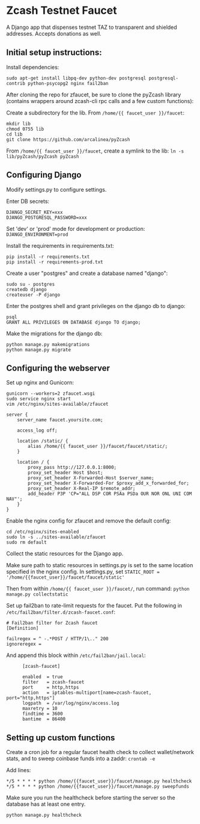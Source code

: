 # Zcash Testnet Faucet 

A Django app that dispenses testnet TAZ to transparent and shielded addresses. Accepts donations as well.

## Initial setup instructions:  

Install dependencies:
```
sudo apt-get install libpq-dev python-dev postgresql postgresql-contrib python-psycopg2 nginx fail2ban
```

After cloning the repo for zfaucet, be sure to clone the pyZcash library (contains wrappers around zcash-cli rpc calls and a few custom functions):

Create a subdirectory for the lib. From `/home/{{ faucet_user }}/faucet`:
```
mkdir lib
chmod 0755 lib 
cd lib
git clone https://github.com/arcalinea/pyZcash
```
From `/home/{{ faucet_user }}/faucet`, create a symlink to the lib:
`ln -s lib/pyZcash/pyZcash pyZcash`

## Configuring Django

Modify settings.py to configure settings.  

Enter DB secrets:
```
DJANGO_SECRET_KEY=xxx
DJANGO_POSTGRESQL_PASSWORD=xxx
```
Set 'dev' or 'prod' mode for development or production: `DJANGO_ENVIRONMENT=prod`

Install the requirements in requirements.txt:
```
pip install -r requirements.txt  
pip install -r requirements-prod.txt  
```
Create a user "postgres" and create a database named "django":
```
sudo su - postgres  
createdb django  
createuser -P django  
```
Enter the postgres shell and grant privileges on the django db to django:
```
psql  
GRANT ALL PRIVILEGES ON DATABASE django TO django;
```
Make the migrations for the django db:
```
python manage.py makemigrations
python manage.py migrate
```

## Configuring the webserver

Set up nginx and Gunicorn:

```
gunicorn --workers=2 zfaucet.wsgi  
sudo service nginx start  
vim /etc/nginx/sites-available/zfaucet 
```

    server {
        server_name faucet.yoursite.com;

        access_log off;

        location /static/ {
       		alias /home/{{ faucet_user }}/faucet/faucet/static/;
    	}

        location / {
        	proxy_pass http://127.0.0.1:8000;
        	proxy_set_header Host $host;
        	proxy_set_header X-Forwarded-Host $server_name;
       		proxy_set_header X-Forwarded-For $proxy_add_x_forwarded_for;
       		proxy_set_header X-Real-IP $remote_addr;
        	add_header P3P 'CP="ALL DSP COR PSAa PSDa OUR NOR ONL UNI COM NAV"';
    	}
    }

Enable the nginx config for zfaucet and remove the default config:
```
cd /etc/nginx/sites-enabled  
sudo ln -s ../sites-available/zfaucet  
sudo rm default
```

Collect the static resources for the Django app. 

Make sure path to static resources in settings.py is set to the same location specified in the nginx config.
In settings.py, set `STATIC_ROOT = '/home/{{faucet_user}}/faucet/faucet/static'`

Then from within `/home/{{ faucet_user }}/faucet/`, run command: `python manage.py collectstatic`

Set up fail2ban to rate-limit requests for the faucet. Put the following in `/etc/fail2ban/filter.d/zcash-faucet.conf`:
```
# Fail2ban filter for Zcash faucet
[Definition]

failregex = ^ -.*POST / HTTP/1\.." 200
ignoreregex =
```
And append this block within `/etc/fail2ban/jail.local`:
```
      [zcash-faucet]

      enabled  = true
      filter   = zcash-faucet
      port     = http,https
      action   = iptables-multiport[name=zcash-faucet, port="http,https"]
      logpath  = /var/log/nginx/access.log
      maxretry = 10
      findtime = 3600
      bantime  = 86400
```
  
## Setting up custom functions

Create a cron job for a regular faucet health check to collect wallet/network stats, and to sweep coinbase funds into a zaddr:
`crontab -e`

Add lines:
```
*/5 * * * * python /home/{{faucet_user}}/faucet/manage.py healthcheck 
*/5 * * * * python /home/{{faucet_user}}/faucet/manage.py sweepfunds
```
Make sure you run the healthcheck before starting the server so the database has at least one entry.
 
`python manage.py healthcheck`
